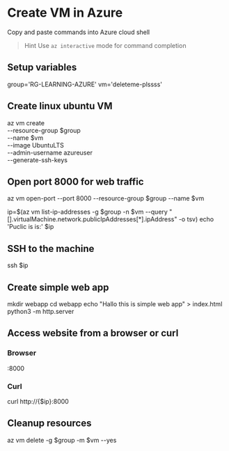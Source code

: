 # Create VM in Azure

Copy and paste commands into Azure cloud shell

> Hint
> Use `az interactive` mode for command completion

## Setup variables
group='RG-LEARNING-AZURE'
vm='deleteme-plssss'

## Create linux ubuntu VM
az vm create \
  --resource-group $group \
  --name $vm \
  --image UbuntuLTS \
  --admin-username azureuser \
  --generate-ssh-keys

## Open port 8000 for web traffic
az vm open-port --port 8000 --resource-group $group --name $vm

ip=$(az vm list-ip-addresses -g $group -n $vm --query "[].virtualMachine.network.publicIpAddresses[*].ipAddress" -o tsv)
echo 'Puclic is is:' $ip

## SSH to the machine
ssh $ip

## Create simple web app

mkdir webapp
cd webapp
echo "Hallo this is simple web app" > index.html
python3 -m http.server

## Access website from a browser or curl

### Browser

<IP Address>:8000

### Curl

curl http://{$ip}:8000

## Cleanup resources

az vm delete  -g $group -m $vm --yes
